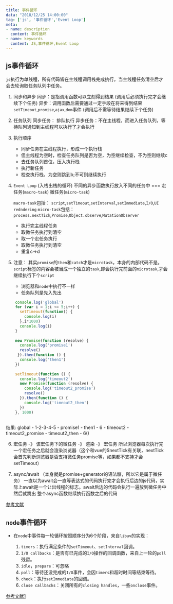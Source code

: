 ```yaml
---
title: 事件循环
data: "2018/12/25 14:00:00"
tag: ['js', '事件循环','Event Loop']
meta: 
- name: description
  content: 事件循环
- name: keywords
  content: JS,事件循环,Event Loop
---
```



## js事件循环 
`js`执行为单线程，所有代码皆在主线程调用栈完成执行。当主线程任务清空后才会去轮询取任务队列中任务。

1. 同步和异步
    同步：是指调用函数可以立刻得到结果 (调用后必须执行完才会继续下个任务)
    异步：调用函数后需要通过一定手段在将来得到结果`setTimeout`,`promise`,`ajax`,`dom`事件 (调用后不需等待结果继续下个任务)
    
2. 任务队列
    同步任务： 排队执行
    异步任务：不在主线程，而进入任务队列，等待队列通知到主线程可以执行了才会执行
    
3. 执行顺序
    -  同步任务在主线程执行，形成一个执行栈
    -  但主线程为空时，检查任务队列是否为空，为空继续检查，不为空则继续c
    -  去任务队列首位，压入执行栈
    -  执行新任务
    -  检查执行栈，为空则跳到b;不可则继续执行
    
    
4. `Event Loop` (入栈出栈的循环)
    不同的异步函数执行放入不同的任务中 === 宏任务(`macro-task`)  微任务(`micro-task`)
   
   `macro-task`包括： `script`,`setTimeout`,`setInterval`,`setImmediate`,`I/O`,`UI redndering`
   `micro-task`包括： `process.nextTick`,`Promise`,`Object.observe`,`MutationObserver`
   
   - 执行完主线程任务
   - 取微任务执行到清空
   - 取一个宏任务执行
   - 取微任务执行到清空
   - 重复c->d
 
  
5. 注意：
   其实`promise`的`then`和`catch`才是`microtask`，本身的内部代码不是。
    `script`标签的内容会被当成一个独立的`task`,即会执行完前面的`microtask`,才会继续执行下个`script`
    - 浏览器和`node`中执行不一样
    - 任务队列是先入先出
    
```js
    console.log('global') 
    for (var i = 1;i <= 5;i++) {
      setTimeout(function() {
        console.log(i)
      },i*1000)
      console.log(i)
    }
    
    new Promise(function (resolve) {
      console.log('promise1')
      resolve()
     }).then(function () {
      console.log('then1')
    })
    
    setTimeout(function () {
      console.log('timeout2')
      new Promise(function (resolve) {
        console.log('timeout2_promise')
        resolve()
      }).then(function () {
        console.log('timeout2_then')
      })
    }, 1000)
     
```
结果: global - 1-2-3-4-5 - promise1 - then1 - 6 - timeout2 - timeout2_promise - timeout2_then - 6()

6. 宏任务 -》 该宏任务下的微任务 -》 渲染 -》 宏任务
所以浏览器每次执行完一个宏任务之后就会渲染浏览器（这个和vue的$nextTick有关联，nextTick会首先判断浏览器是否支持微任务promise等，如果都不支持才会setTimeout）

7. async/await （本身就是promise+generator的语法糖，所以它是属于微任务）
一直以为await会一直等表达式的代码执行完才会执行后边的js代码，实际上await是一个让出线程的标志。await后边的代码会执行一遍放到微任务中然后就跳出
整个async函数继续执行函数之后的代码

[参考文献](https://juejin.im/post/5aacd1766fb9a028cb2d6766)

## `node`事件循环 

- 在`node`中事件每一轮循环按照顺序分为6个阶段，来自`libuv`的实现：

    1. `timers`：执行满足条件的`setTimeout`、`setInterval`回调。
    2. `I/O callbacks`：是否有已完成的`I/O`操作的回调函数，来自上一轮的`poll`残留。
    3. `idle`，`prepare`：可忽略
    4. `poll`：等待还没完成的`I/O`事件，会因`timers`和超时时间等结束等待。
    5. `check`：执行`setImmediate`的回调。
    6. `close callbacks`：关闭所有的`closing handles`，一些`onclose`事件。

[参考文献1](https://juejin.im/post/5aa5dcabf265da239c7afe1e)


